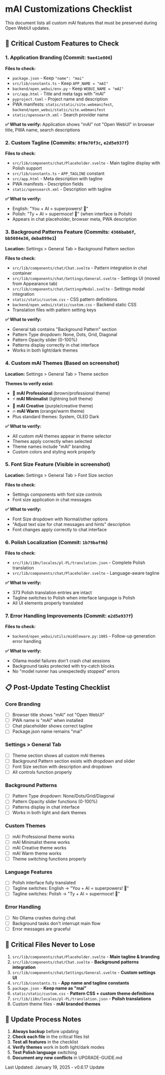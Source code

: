 # mAI Customizations Checklist

This document lists all custom mAI features that must be preserved during Open WebUI updates.

## 🎯 Critical Custom Features to Check

### 1. **Application Branding** (Commit: `9ae41e806`)
**Files to check:**
- `package.json` - Keep `"name": "mai"` 
- `src/lib/constants.ts` - Keep `APP_NAME = "mAI"`
- `backend/open_webui/env.py` - Keep `WEBUI_NAME = "mAI"`
- `src/app.html` - Title and meta tags with "mAI"
- `pyproject.toml` - Project name and description
- PWA manifests: `static/static/site.webmanifest`, `backend/open_webui/static/site.webmanifest`
- `static/opensearch.xml` - Search provider name

**✅ What to verify:** Application shows "mAI" not "Open WebUI" in browser title, PWA name, search descriptions

### 2. **Custom Tagline** (Commits: `8f0e70f3c`, `e2d5e937f`)
**Files to check:**
- `src/lib/components/chat/Placeholder.svelte` - Main tagline display with Polish support
- `src/lib/constants.ts` - `APP_TAGLINE` constant
- `src/app.html` - Meta description with tagline
- PWA manifests - Description fields
- `static/opensearch.xml` - Description with tagline

**✅ What to verify:** 
- English: "You + AI = superpowers! 🚀"
- Polish: "Ty + AI = supermoce! 🚀" (when interface is Polish)
- Appears in chat placeholder, browser meta, PWA description

### 3. **Background Patterns Feature** (Commits: `4366bab6f`, `bb5084e36`, `deba899e1`)
**Location:** Settings > General Tab > Background Pattern section

**Files to check:**
- `src/lib/components/chat/Chat.svelte` - Pattern integration in chat container
- `src/lib/components/chat/Settings/General.svelte` - Settings UI (moved from Appearance tab)
- `src/lib/components/chat/SettingsModal.svelte` - Settings modal integration
- `static/static/custom.css` - CSS pattern definitions
- `backend/open_webui/static/custom.css` - Backend static CSS
- Translation files with pattern setting keys

**✅ What to verify:**
- General tab contains "Background Pattern" section
- Pattern Type dropdown: None, Dots, Grid, Diagonal
- Pattern Opacity slider (0-100%)
- Patterns display correctly in chat interface
- Works in both light/dark themes

### 4. **Custom mAI Themes** (Based on screenshot)
**Location:** Settings > General Tab > Theme section

**Themes to verify exist:**
- 🔧 **mAI Professional** (brown/professional theme)
- ⚡ **mAI Minimalist** (lightning bolt theme)
- 🎨 **mAI Creative** (purple/creative theme)  
- 🔥 **mAI Warm** (orange/warm theme)
- Plus standard themes: System, OLED Dark

**✅ What to verify:**
- All custom mAI themes appear in theme selector
- Themes apply correctly when selected
- Theme names include "mAI" branding
- Custom colors and styling work properly

### 5. **Font Size Feature** (Visible in screenshot)
**Location:** Settings > General Tab > Font Size section

**Files to check:**
- Settings components with font size controls
- Font size application in chat messages

**✅ What to verify:**
- Font Size dropdown with Normal/other options
- "Adjust text size for chat messages and hints" description
- Font changes apply correctly to chat interface

### 6. **Polish Localization** (Commit: `1b79baf9b`)
**Files to check:**
- `src/lib/i18n/locales/pl-PL/translation.json` - Complete Polish translation
- `src/lib/components/chat/Placeholder.svelte` - Language-aware tagline

**✅ What to verify:**
- 373 Polish translation entries are intact
- Tagline switches to Polish when interface language is Polish
- All UI elements properly translated

### 7. **Error Handling Improvements** (Commit: `e2d5e937f`)
**Files to check:**
- `backend/open_webui/utils/middleware.py:1085` - Follow-up generation error handling

**✅ What to verify:**
- Ollama model failures don't crash chat sessions
- Background tasks protected with try-catch blocks
- No "model runner has unexpectedly stopped" errors

## 📋 Post-Update Testing Checklist

### Core Branding
- [ ] Browser title shows "mAI" not "Open WebUI"
- [ ] PWA name is "mAI" when installed
- [ ] Chat placeholder shows correct tagline
- [ ] Package.json name remains "mai"

### Settings > General Tab
- [ ] Theme section shows all custom mAI themes
- [ ] Background Pattern section exists with dropdown and slider
- [ ] Font Size section with description and dropdown
- [ ] All controls function properly

### Background Patterns
- [ ] Pattern Type dropdown: None/Dots/Grid/Diagonal
- [ ] Pattern Opacity slider functions (0-100%)
- [ ] Patterns display in chat interface
- [ ] Works in both light and dark themes

### Custom Themes
- [ ] mAI Professional theme works
- [ ] mAI Minimalist theme works  
- [ ] mAI Creative theme works
- [ ] mAI Warm theme works
- [ ] Theme switching functions properly

### Language Features
- [ ] Polish interface fully translated
- [ ] Tagline switches: English → "You + AI = superpowers! 🚀"
- [ ] Tagline switches: Polish → "Ty + AI = supermoce! 🚀"

### Error Handling
- [ ] No Ollama crashes during chat
- [ ] Background tasks don't interrupt main flow
- [ ] Error messages are graceful

## 🚨 Critical Files Never to Lose

1. `src/lib/components/chat/Placeholder.svelte` - **Main tagline & branding**
2. `src/lib/components/chat/Chat.svelte` - **Background patterns integration**
3. `src/lib/components/chat/Settings/General.svelte` - **Custom settings UI**
4. `src/lib/constants.ts` - **App name and tagline constants**
5. `package.json` - **Keep name as "mai"**
6. `static/static/custom.css` - **Pattern CSS + custom theme definitions**
7. `src/lib/i18n/locales/pl-PL/translation.json` - **Polish translations**
8. Custom theme files - **mAI branded themes**

## 🔄 Update Process Notes

1. **Always backup** before updating
2. **Check each file** in the critical files list
3. **Test all features** in the checklist
4. **Verify themes** work in both light/dark modes
5. **Test Polish language** switching
6. **Document any new conflicts** in UPGRADE-GUIDE.md

Last Updated: January 19, 2025 - v0.6.17 Update